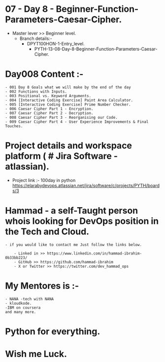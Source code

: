 # 07 - Day 8 - Beginner-Function-Parameters-Caesar-Cipher.
 - Master lever >> Beginner level.
    - Branch details:- 
        - DPYT100HON-1-Entry_level. 
            - PYTH-13-08-Day-8-Beginner-Function-Parameters-Caesar-Cipher.

# Day008 Content :- 
    - 001 Day 8 Goals what we will make by the end of the day
    - 002 Functions with Inputs.
    - 003 Positional vs. Keyword Arguments.
    - 004 [Interactive Coding Exercise] Paint Area Calculator.
    - 005 [Interactive Coding Exercise] Prime Number Checker.
    - 006 Caesar Cipher Part 1 - Encryption.
    - 007 Caesar Cipher Part 2 - Decryption.
    - 008 Caesar Cipher Part 3 - Reorganising our Code.
    - 009 Caesar Cipher Part 4 - User Experience Improvements & Final Touches.

# Project details and workspace platform ( # Jira Software - atlassian).
 - Project link :- 100day in python 
     https://elarabydevops.atlassian.net/jira/software/c/projects/PYTH/boards/3

# Hammad - a self-Taught person whois looking for DevOps position in the Tech and Cloud. 
    - if you would like to contact me Just follow the links below.
     
        - Linked in >> https://www.linkedin.com/in/hammad-ibrahim-0b33bb223/
        - GitHub >> https://github.com/hammad-ibrahim
        - X or Twitter >> https://twitter.com/dev_hammad_ops 
# My Mentores is :-
    - NANA -tech with NANA
    - kloudkode.
    -IBM on coursera
    and many more.


# Python for everything.
# Wish me Luck.